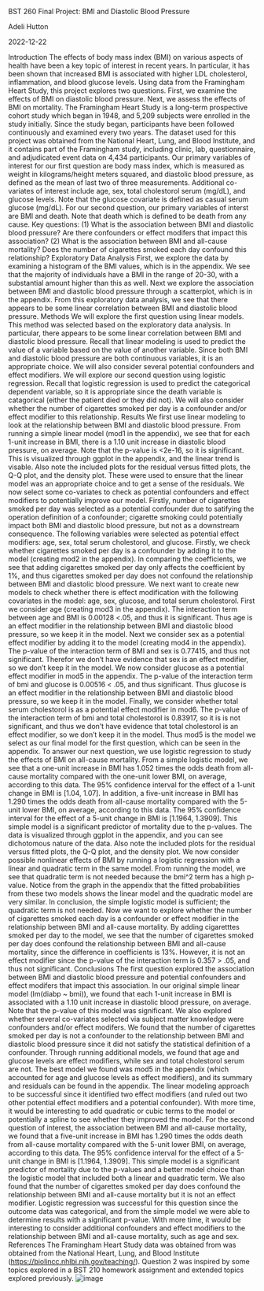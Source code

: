 
BST 260 Final Project: BMI and Diastolic Blood Pressure

Adeli Hutton

2022-12-22

Introduction
The effects of body mass index (BMI) on various aspects of health have been a key topic of interest in recent years. In particular, it has been shown that increased BMI is associated with higher LDL cholesterol, inflammation, and blood glucose levels. Using data from the Framingham Heart Study, this project explores two questions. First, we examine the effects of BMI on diastolic blood pressure. Next, we assess the effects of BMI on mortality.
The Framingham Heart Study is a long-term prospective cohort study which began in 1948, and 5,209 subjects were enrolled in the study initially. Since the study began, participants have been followed continuously and examined every two years. The dataset used for this project was obtained from the National Heart, Lung, and Blood Institute, and it contains part of the Framingham study, including clinic, lab, questionnaire, and adjudicated event data on 4,434 participants. Our primary variables of interest for our first question are body mass index, which is measured as weight in kilograms/height meters squared, and diastolic blood pressure, as defined as the mean of last two of three measurements. Additional co-variates of interest include age, sex, total cholestorol serum (mg/dL), and glucose levels. Note that the glucose covariate is defined as casual serum glucose (mg/dL). For our second question, our primary variables of interst are BMI and death. Note that death which is defined to be death from any cause.
Key questions:
(1)	What is the association between BMI and diastolic blood pressure? Are there confounders or effect modifers that impact this association?
(2)	What is the association between BMI and all-cause mortality? Does the number of cigarettes smoked each day confound this relationship?
Exploratory Data Analysis
First, we explore the data by examining a histogram of the BMI values, which is in the appendix. We see that the majority of individuals have a BMI in the range of 20-30, with a substantial amount higher than this as well.
Next we explore the association between BMI and diastolic blood pressure through a scatterplot, which is in the appendix. From this exploratory data analysis, we see that there appears to be some linear correlation between BMI and diastolic blood pressure.
Methods
We will explore the first question using linear models. This method was selected based on the exploratory data analysis. In particular, there appears to be some linear correlation between BMI and diastolic blood pressure. Recall that linear modeling is used to predict the value of a variable based on the value of another variable. Since both BMI and diastolic blood pressure are both continuous variables, it is an appropriate choice. We will also consider several potential confounders and effect modifiers.
We will explore our second question using logistic regression. Recall that logistic regression is used to predict the categorical dependent variable, so it is appropriate since the death variable is catagorical (either the patient died or they did not). We will also consider whether the number of cigarettes smoked per day is a confounder and/or effect modifier to this relationship.
Results
We first use linear modeling to look at the relationship between BMI and diastolic blood pressure. From running a simple linear model (mod1 in the appendix), we see that for each 1-unit increase in BMI, there is a 1.10 unit increase in diastolic blood pressure, on average. Note that the p-value is <2e-16, so it is significant. This is visualized through ggplot in the appendix, and the linear trend is visable. Also note the included plots for the residual versus fitted plots, the Q-Q plot, and the density plot. These were used to ensure that the linear model was an appropriate choice and to get a sense of the residuals.
We now select some co-variates to check as potential confounders and effect modifiers to potentially improve our model. Firstly, number of cigarettes smoked per day was selected as a potential confounder due to satifying the operation definition of a confounder; cigarette smoking could potentially impact both BMI and diastolic blood pressure, but not as a downstream consequence. The following variables were selected as potential effect modifiers: age, sex, total serum cholestorol, and glucose.
Firstly, we check whether cigarettes smoked per day is a confounder by adding it to the model (creating mod2 in the appendix). In comparing the coefficients, we see that adding cigarettes smoked per day only affects the coefficient by 1%, and thus cigarettes smoked per day does not confound the relationship between BMI and diastolic blood pressure.
We next want to create new models to check whether there is effect modification with the following covariates in the model: age, sex, glucose, and total serum cholestorol. First we consider age (creating mod3 in the appendix). The interaction term between age and BMI is 0.00128 <.05, and thus it is significant. Thus age is an effect modifier in the relationship between BMI and diastolic blood pressure, so we keep it in the model.
Next we consider sex as a potential effect modifier by adding it to the model (creating mod4 in the appendix). The p-value of the interaction term of BMI and sex is 0.77415, and thus not significant. Therefor we don’t have evidence that sex is an effect modifier, so we don’t keep it in the model.
We now consider glucose as a potential effect modifier in mod5 in the appendix. The p-value of the interaction term of bmi and glucose is 0.00516 < .05, and thus significant. Thus glucose is an effect modifier in the relationship between BMI and diastolic blood pressure, so we keep it in the model.
Finally, we consider whether total serum cholestorol is as a potential effect modifier in mod6. The p-value of the interaction term of bmi and total cholestorol is 0.83917, so it is is not significant, and thus we don’t have evidence that total cholestorol is an effect modifier, so we don’t keep it in the model.
Thus mod5 is the model we select as our final model for the first question, which can be seen in the appendix.
To answer our next question, we use logistic regression to study the effects of BMI on all-cause mortality.
From a simple logistic model, we see that a one-unit increase in BMI has 1.052 times the odds death from all-cause mortality compared with the one-unit lower BMI, on average, according to this data. The 95% confidence interval for the effect of a 1-unit change in BMI is [1.04, 1.07]. In addition, a five-unit increase in BMI has 1.290 times the odds death from all-cause mortality compared with the 5-unit lower BMI, on average, according to this data. The 95% confidence interval for the effect of a 5-unit change in BMI is [1.1964, 1.3909]. This simple model is a significant predictor of mortality due to the p-values.
The data is visualized through ggplot in the appendix, and you can see dichotomous nature of the data. Also note the included plots for the residual versus fitted plots, the Q-Q plot, and the density plot.
We now consider possible nonlinear effects of BMI by running a logistic regression with a linear and quadratic term in the same model. From running the model, we see that quadratic term is not needed because the bmi^2 term has a high p-value. Notice from the graph in the appendix that the fitted probabilities from these two models shows the linear model and the quadratic model are very similar. In conclusion, the simple logistic model is sufficient; the quadratic term is not needed.
Now we want to explore whether the number of cigarettes smoked each day is a confounder or effect modifier in the relationship between BMI and all-cause mortality. By adding cigaretttes smoked per day to the model, we see that the number of cigarettes smoked per day does confound the relationship between BMI and all-cause mortality, since the difference in coefficients is 13%. However, it is not an effect modifier since the p-value of the interaction term is 0.357 > .05, and thus not significant.
Conclusions
The first question explored the association between BMI and diastolic blood pressure and potential confounders and effect modifers that impact this association.
In our original simple linear model (lm(diabp ~ bmi)), we found that each 1-unit increase in BMI is associated with a 1.10 unit increase in diastolic blood pressure, on average.
Note that the p-value of this model was significant. We also explored whether several co-variates selected via subject matter knowledge were confounders and/or effect modifers. We found that the number of cigarettes smoked per day is not a confounder to the relationship between BMI and diastolic blood pressure since it did not satisfy the statistical definition of a confounder.
Through running additional models, we found that age and glucose levels are effect modifiers, while sex and total cholestorol serum are not. The best model we found was mod5 in the appendix (which accounted for age and glucose levels as effect modifiers), and its summary and residuals can be found in the appendix.
The linear modeling approach to be successful since it identified two effect modifiers (and ruled out two other potential effect modifiers and a potential confounder). With more time, it would be interesting to add quadratic or cubic terms to the model or potentially a spline to see whether they improved the model.
For the second question of interest, the association between BMI and all-cause mortality, we found that a five-unit increase in BMI has 1.290 times the odds death from all-cause mortality compared with the 5-unit lower BMI, on average, according to this data. The 95% confidence interval for the effect of a 5-unit change in BMI is [1.1964, 1.3909]. This simple model is a significant predictor of mortality due to the p-values and a better model choice than the logistic model that included both a linear and quadratic term. We also found that the number of cigarettes smoked per day does confound the relationship between BMI and all-cause mortality but it is not an effect modifier.
Logistic regression was successful for this question since the outcome data was categorical, and from the simple model we were able to determine results with a significant p-value. With more time, it would be interesting to consider additional confounders and effect modifiers to the relationship between BMI and all-cause mortality, such as age and sex.
References
The Framingham Heart Study data was obtained from was obtained from the National Heart, Lung, and Blood Institute (https://biolincc.nhlbi.nih.gov/teaching/).
Question 2 was inspired by some topics explored in a BST 210 homework assignment and extended topics explored previously.
![image](https://user-images.githubusercontent.com/112595189/209386778-f28f9b64-b812-4d61-91f8-3da0cffb4546.png)
